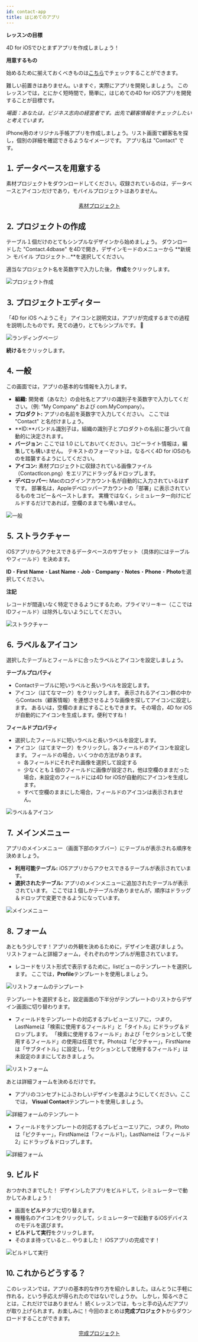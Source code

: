 ```yaml
---
id: contact-app
title: はじめてのアプリ
---
```


<div class = "objectives"> 

**レッスンの目標**

4D for iOSでひとまずアプリを作成しましょう！</div> <div class = "prerequisites"> 

**用意するもの**

始めるために揃えておくべきものは[こちら](prerequisites.html)でチェックすることができます。</div> 

難しい前置きはありません。いますぐ，実際にアプリを開発しましょう。 このレッスンでは，とにかく短時間で，簡単に，はじめての4D for iOSアプリを開発することが目標です。

*場面：あなたは，ビジネス志向の経営者です。出先で顧客情報をチェックしたいと考えています。*

iPhone用のオリジナル手帳アプリを作成しましょう。リスト画面で顧客名を探し，個別の詳細を確認できるようなイメージです。 アプリ名は "Contact" です。

## ⒈ データベースを用意する

素材プロジェクトをダウンロードしてください。収録されているのは，データベースとアイコンだけであり，モバイルプロジェクトはありません。

<div style="text-align: center; margin-top: 20px">
  <p>
    

<a class="button"
href="../assets/en/contact-app/ContactStarter.zip">素材プロジェクト</a>

  </p>
</div>

## ⒉ プロジェクトの作成

テーブル１個だけのとてもシンプルなデザインから始めましょう。 ダウンロードした "Contact.4dbase" を4Dで開き，デザインモードのメニューから **新規 ＞ モバイル プロジェクト…**を選択してください。

適当なプロジェクト名を英数字で入力した後， **作成**をクリックします。

![プロジェクト作成](assets/en/contact-app/Project-creation-4D-for-iOS.png)

## ⒊ プロジェクトエディター

「4D for iOS へようこそ」 アイコンと説明文は，アプリが完成するまでの過程を説明したものです。見ての通り，とてもシンプルです。 🙂

![ランディングページ](assets/en/contact-app/Welcome-Screen-4D-for-iOS.png)

**続ける**をクリックします。

## ⒋ 一般

この画面では，アプリの基本的な情報を入力します。

* **組織:** 開発者（あなた）の会社名とアプリの識別子を英数字で入力してください。（例: “My Company” および com.MyCompany）。
* **プロダクト:** アプリの名前を英数字で入力してください。 ここでは "Contact" と名付けましょう。
* **ID:**バンドル識別子は，組織の識別子とプロダクトの名前に基づいて自動的に決定されます。
* **バージョン:** ここでは 1.0 にしておいてください。コピーライト情報は，編集しても構いません。 テキストのフォーマットは，なるべく4D for iOSのものを踏襲するようにしてください。
* **アイコン:** 素材プロジェクトに収録されている画像ファイル（ContactIcon.png）をエリアにドラッグ＆ドロップします。
* **デベロッパー:** Macのログインアカウント名が自動的に入力されているはずです。 部署名は，Appleデベロッパーアカウントの「部署」に表示されているものをコピー＆ペーストします。 実機ではなく，シミュレーター向けにビルドするだけであれば，空欄のままでも構いません。

![一般](assets/en/contact-app/Contact-app-general-section-4D-for-iOS.png)

## ⒌ ストラクチャー

iOSアプリからアクセスできるデータベースのサブセット（具体的にはテーブルやフィールド）を決めます。

**ID**・**First Name**・**Last Name**・**Job**・**Company**・**Notes**・**Phone**・**Photo**を選択してください。<div class = "tips"> 

**注記**

レコードが間違いなく特定できるようにするため，プライマリーキー（ここではIDフィールド）は除外しないようにしてください。</div> 

![ストラクチャー](assets/en/contact-app/Contact-app-structure-section-4D-for-iOS.png)

## ⒍ ラベル＆アイコン

選択したテーブルとフィールドに合ったラベルとアイコンを設定しましょう。

**テーブルプロパティ**

* Contactテーブルに短いラベルと長いラベルを設定します。
* アイコン（はてなマーク）をクリックします。 表示されるアイコン群の中からContacts（顧客情報）を連想させるような画像を探してアイコンに設定します。 あるいは，空欄のままにすることもできます。 その場合，4D for iOSが自動的にアイコンを生成します。便利ですね！

**フィールドプロパティ**

* 選択したフィールドに短いラベルと長いラベルを設定します。
* アイコン（はてまマーク）をクリックし，各フィールドのアイコンを設定します。 フィールドの場合，いくつかの方法があります。 
    * 各フィールドにそれぞれ画像を選択して設定する
    * 少なくとも１個のフィールドに画像が設定され，他は空欄のままだった場合，未設定のフィールドには4D for iOSが自動的にアイコンを生成します。
    * すべて空欄のままにした場合，フィールドのアイコンは表示されません。 

![ラベル＆アイコン](assets/en/contact-app/Contact-app-icons-labels-section-4D-for-iOS.png)

## ⒎ メインメニュー

アプリのメインメニュー（画面下部のタブバー）にテーブルが表示される順序を決めましょう。

* **利用可能テーブル:** iOSアプリからアクセスできるテーブルが表示されています。
* **選択されたテーブル:** アプリのメインメニューに追加されたテーブルが表示されています。 ここでは１個しかテーブルがありませんが，順序はドラッグ＆ドロップで変更できるようになっています。

![メインメニュー](assets/en/contact-app/Contact-app-main-menu-section-4D-for-iOS.png)

## ⒏ フォーム

あともう少しです！アプリの外観を決めるために，デザインを選びましょう。 リストフォームと詳細フォーム，それぞれのサンプルが用意されています。

* レコードをリスト形式で表示するために，listビューのテンプレートを選択します。 ここでは，**Profile**テンプレートを使用しましょう。

![リストフォームのテンプレート](assets/en/contact-app/ListformTemplate-form-section-4D-for-iOS.png)

テンプレートを選択すると，設定画面の下半分がテンプレートのリストからデザイン画面に切り替わります。

* フィールドをテンプレートの対応するプレビューエリアに，*つまり*，LastNameは「検索に使用するフィールド」と「タイトル」にドラッグ＆ドロップします。 「検索に使用するフィールド」および「セクションとして使用するフィールド」の使用は任意です。Photoは「ピクチャー」，FirstNameは「サブタイトル」に設定し，「セクションとして使用するフィールド」は未設定のままにしておきましょう。

![リストフォーム](assets/en/contact-app/ListformContent-form-section-4D-for-iOS.png)

あとは詳細フォームを決めるだけです。

* アプリのコンセプトにふさわしいデザインを選ぶようにしてください。ここでは， **Visual Contact**テンプレートを使用しましょう。

![詳細フォームのテンプレート](assets/en/contact-app/DetailformTemplate-form-section-4D-for-iOS.png)

* フィールドをテンプレートの対応するプレビューエリアに，*つまり*，Photoは「ピクチャー」，FirstNameは「フィールド1」，LastNameは「フィールド2」にドラッグ＆ドロップします。

![詳細フォーム](assets/en/contact-app/DetailformContent-form-section-4D-for-iOS.png)

## ⒐ ビルド

おつかれさまでした！ デザインしたアプリをビルドして，シミュレーターで動かしてみましょう！

* 画面を**ビルド**タブに切り替えます。
* 機種名のアイコンをクリックして，シミュレーターで起動するiOSデバイスのモデルを選びます。
* **ビルドして実行**をクリックします。
* そのまま待っていると… やりました！ iOSアプリの完成です！

![ビルドして実行](assets/en/contact-app/Build-the-app-simulator.png)

## ⒑ これからどうする？

このレッスンでは，アプリの基本的な作り方を紹介しました。ほんとうに手軽に作れる，という手応えが得られたのではないでしょうか。 しかし，知るべきことは，これだけではありません！ 続くレッスンでは，もっと手の込んだアプリが取り上げられます。お楽しみに！今回のまとめは**完成プロジェクト**からダウンロードすることができます。

<div style="text-align: center; margin-top: 20px; margin-bottom: 20px">
  <p>
    

<a class="button"
href="../assets/en/contact-app/ContactFinal.zip">完成プロジェクト</a>

  </p>
</div>